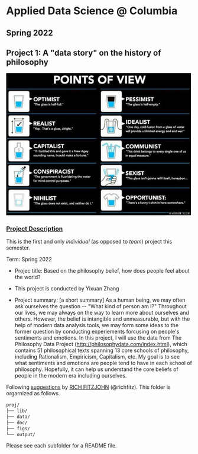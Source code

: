 # Applied Data Science @ Columbia
## Spring 2022
## Project 1: A "data story" on the history of philosophy

<img src="figs/100126-the-glass.jpeg" width="500">

### [Project Description](doc/)
This is the first and only *individual* (as opposed to *team*) project this semester. 

Term: Spring 2022

+ Projec title: Based on the philosophy belief, how does people feel about the world?
+ This project is conducted by Yixuan Zhang

+ Project summary: [a short summary] As a human being, we may often ask ourselves the question -- "What kind of person am I?" Throughout our lives, we may always on the way to learn more about ourselves and others. However, the belief is intangible and unmeasurable, but with the help of modern data analysis tools, we may form some ideas to the former question by conducting experiements forcusing on people's sentiments and emotions. In this project, I will use the data from The Philosophy Data Project (http://philosophydata.com/index.html), which contains 51 philosophical texts spanning 13 core schools of philosophy, including Rationalism, Empiricism, Capitalism, etc. My goal is to see what sentiments and emotions are people tend to have in each school of philosophy. Hopefully, it can help us understand the core beliefs of people in the modern era including ourselves.

Following [suggestions](http://nicercode.github.io/blog/2013-04-05-projects/) by [RICH FITZJOHN](http://nicercode.github.io/about/#Team) (@richfitz). This folder is orgarnized as follows.

```
proj/
├── lib/
├── data/
├── doc/
├── figs/
└── output/
```

Please see each subfolder for a README file.
